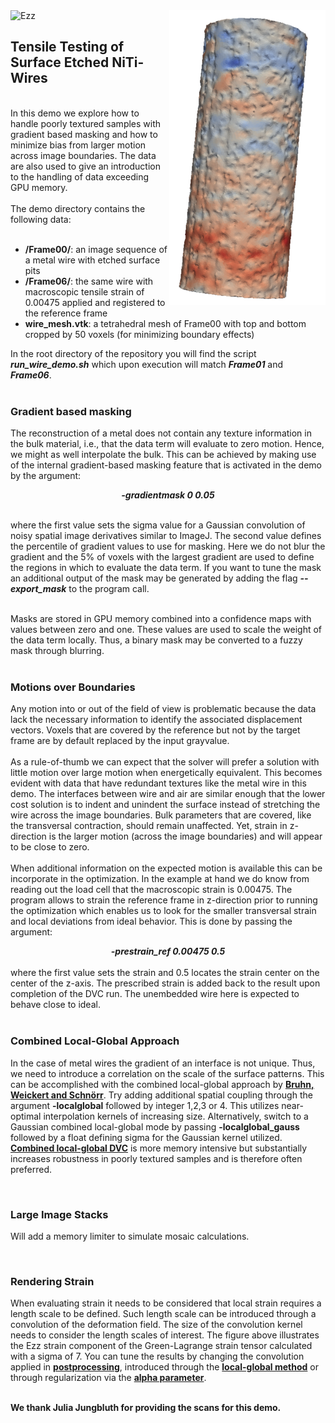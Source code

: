 <picture>
  <img src="SMA_Ezz.png" width="250" title="Ezz strain component" align="right">
  <img alt="Ezz">
</picture>

## Tensile Testing of Surface Etched NiTi-Wires

<br>
In this demo we explore how to handle poorly textured samples with gradient based masking and how to minimize bias from larger motion across image boundaries.
The data are also used to give an introduction to the handling of data exceeding GPU memory.
<br>
<br>
The demo directory contains the following data:
<br>
<br>

- **/Frame00/**: an image sequence of a metal wire with etched surface pits
- **/Frame06/**: the same wire with macroscopic tensile strain of 0.00475 applied and registered to the reference frame
- **wire_mesh.vtk**: a tetrahedral mesh of Frame00 with top and bottom cropped by 50 voxels (for minimizing boundary effects)

In the root directory of the repository you will find the script ***run_wire_demo.sh*** which upon execution will match ***Frame01*** and ***Frame06***.
<br>
<br>

### Gradient based masking

The reconstruction of a metal does not contain any texture information in the bulk material, i.e., that the data term will evaluate to zero motion. Hence, we might as well interpolate the bulk. This can be achieved by making use of the internal gradient-based masking feature that is activated in the demo by the argument:
<div align="center">
  <em><strong>-gradientmask 0 0.05</em></strong>
</div>
<br>

where the first value sets the sigma value for a Gaussian convolution of noisy spatial image derivatives similar to ImageJ. The second value defines the percentile of gradient values to use for masking. Here we do not blur the gradient and the 5% of voxels with the largest gradient are used to define the regions in which to evaluate the data term. If you want to tune the mask an additional output of the mask may be generated by adding the flag ***--export_mask*** to the program call.

<br>
Masks are stored in GPU memory combined into a confidence maps with values between zero and one. These values are used to scale the weight of the data term locally. Thus, a binary mask may be converted to a fuzzy mask through blurring. 
<br>
<br>

### Motions over Boundaries

Any motion into or out of the field of view is problematic because the data lack the necessary information to identify the associated displacement vectors. Voxels that are covered by the reference but not by the target frame are by default replaced by the input grayvalue. 
<br>
<br>
As a rule-of-thumb we can expect that the solver will prefer a solution with little motion over large motion when energetically equivalent. This becomes evident with data that have redundant textures like the metal wire in this demo. The interfaces between wire and air are similar enough that the lower cost solution is to indent and unindent the surface instead of stretching the wire across the image boundaries. Bulk parameters that are covered, like the transversal contraction, should remain unaffected. Yet, strain in z-direction is the larger motion (across the image boundaries) and will appear to be close to zero.
<br>
<br>
When additional information on the expected motion is available this can be incorporate in the optimization. In the example at hand we do know from reading out the load cell that the macroscopic strain is 0.00475. The program allows to strain the reference frame in z-direction prior to running the optimization which enables us to look for the smaller transversal strain and local deviations from ideal behavior. This is done by passing the argument:
<div align="center">
  <em><strong>-prestrain_ref 0.00475 0.5</em></strong>
</div>
<br>
where the first value sets the strain and 0.5 locates the strain center on the center of the z-axis. The prescribed strain is added back to the result upon completion of the DVC run. The unembedded wire here is expected to behave close to ideal. 

<br>
<br>

### Combined Local-Global Approach

In the case of metal wires the gradient of an interface is not unique. Thus, we need to introduce a correlation on the scale of the surface patterns. This can be accomplished with the combined local-global approach by **[Bruhn, Weickert and Schnörr](https://www.mia.uni-saarland.de/Publications/bruhn-ijcv05c.pdf)**. Try adding additional spatial coupling through the argument **-localglobal** followed by integer 1,2,3 or 4. This utilizes near-optimal interpolation kernels of increasing size. Alternatively, switch to a Gaussian combined local-global mode by passing **-localglobal_gauss** followed by a float defining sigma for the Gaussian kernel utilized. [**Combined local-global DVC**](https://github.com/brunsst/MBS-3D-OptFlow/blob/main/Documentation/localglobal.md) is more memory intensive but substantially increases robustness in poorly textured samples and is therefore often preferred.

<br>

### Large Image Stacks

Will add a memory limiter to simulate mosaic calculations.

<br>

### Rendering Strain

When evaluating strain it needs to be considered that local strain requires a length scale to be defined. Such length scale can be introduced through a convolution of the deformation field. The size of the convolution kernel needs to consider the length scales of interest. The figure above illustrates the Ezz strain component of the Green-Lagrange strain tensor calculated with a sigma of 7. You can tune the results by changing the convolution applied in **[postprocessing](../../Documentation/voxel2mesh.md)**, introduced through the **[local-global method](../../Documentation/localglobal.md)** or through regularization via the **[alpha parameter](../../Documentation/smoothing_term.md)**.
<br>
<br>


**We thank Julia Jungbluth for providing the scans for this demo.**
